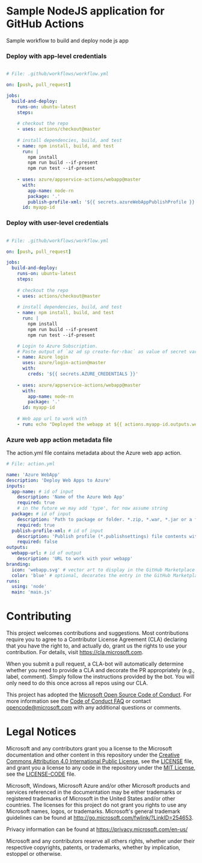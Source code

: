 # Sample NodeJS application for GitHub Actions 

Sample workflow to build and deploy node js app

### Deploy with app-level credentials

```yaml

# File: .github/workflows/workflow.yml

on: [push, pull_request]

jobs:
  build-and-deploy:
    runs-on: ubuntu-latest
    steps:
    
    # checkout the repo
    - uses: actions/checkout@master    
    
    # install dependencies, build, and test
    - name: npm install, build, and test
      run: |
        npm install
        npm run build --if-present
        npm run test --if-present
  
    - uses: azure/appservice-actions/webapp@master
      with: 
        app-name: node-rn
        package: '.'
        publish-profile-xml: '${{ secrets.azureWebAppPublishProfile }}'
      id: myapp-id    
```

### Deploy with user-level credentials

```yaml

# File: .github/workflows/workflow.yml

on: [push, pull_request]

jobs:
  build-and-deploy:
    runs-on: ubuntu-latest
    steps:
    
    # checkout the repo
    - uses: actions/checkout@master    
    
    # install dependencies, build, and test
    - name: npm install, build, and test
      run: |
        npm install
        npm run build --if-present
        npm run test --if-present

    # Login to Azure Subscription. 
    # Paste output of `az ad sp create-for-rbac` as value of secret variable: AZURE_CREDENTIALS 
    - name: Azure login
      uses: azure/login-action@master
      with:
        creds: '${{ secrets.AZURE_CREDENTIALS }}'
        
    - uses: azure/appservice-actions/webapp@master
      with: 
        app-name: node-rn
        package: '.'
      id: myapp-id
      
    # Web app url to work with
    - run: echo "Deployed the webapp at ${{ actions.myapp-id.outputs.webapp-url}}"
```

### Azure web app action metadata file

The action.yml file contains metadata about the Azure web app action.  

```yaml
# File: action.yml

name: 'Azure WebApp'
description: 'Deploy Web Apps to Azure'
inputs: 
  app-name: # id of input
    description: 'Name of the Azure Web App'
    required: true
    # in the future we may add 'type', for now assume string
  package: # id of input
    description: 'Path to package or folder. *.zip, *.war, *.jar or a folder to deploy'
    required: true
  publish-profile-xml: # id of input
    description: 'Publish profile (*.publishsettings) file contents with Web Deploy secrets'
    required: false
outputs:
  webapp-url: # id of output
    description: 'URL to work with your webapp'
branding:
  icon: 'webapp.svg' # vector art to display in the GitHub Marketplace
  color: 'blue' # optional, decorates the entry in the GitHub Marketplace
runs:
  using: 'node'
  main: 'main.js'
```



# Contributing

This project welcomes contributions and suggestions.  Most contributions require you to agree to a
Contributor License Agreement (CLA) declaring that you have the right to, and actually do, grant us
the rights to use your contribution. For details, visit https://cla.microsoft.com.

When you submit a pull request, a CLA-bot will automatically determine whether you need to provide
a CLA and decorate the PR appropriately (e.g., label, comment). Simply follow the instructions
provided by the bot. You will only need to do this once across all repos using our CLA.

This project has adopted the [Microsoft Open Source Code of Conduct](https://opensource.microsoft.com/codeofconduct/).
For more information see the [Code of Conduct FAQ](https://opensource.microsoft.com/codeofconduct/faq/) or
contact [opencode@microsoft.com](mailto:opencode@microsoft.com) with any additional questions or comments.

# Legal Notices

Microsoft and any contributors grant you a license to the Microsoft documentation and other content
in this repository under the [Creative Commons Attribution 4.0 International Public License](https://creativecommons.org/licenses/by/4.0/legalcode),
see the [LICENSE](LICENSE) file, and grant you a license to any code in the repository under the [MIT License](https://opensource.org/licenses/MIT), see the
[LICENSE-CODE](LICENSE-CODE) file.

Microsoft, Windows, Microsoft Azure and/or other Microsoft products and services referenced in the documentation
may be either trademarks or registered trademarks of Microsoft in the United States and/or other countries.
The licenses for this project do not grant you rights to use any Microsoft names, logos, or trademarks.
Microsoft's general trademark guidelines can be found at http://go.microsoft.com/fwlink/?LinkID=254653.

Privacy information can be found at https://privacy.microsoft.com/en-us/

Microsoft and any contributors reserve all others rights, whether under their respective copyrights, patents,
or trademarks, whether by implication, estoppel or otherwise.
